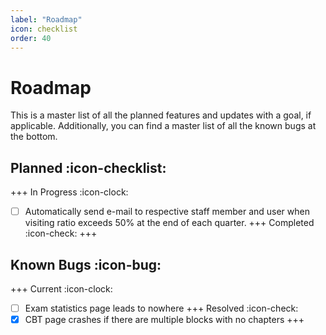 ```yaml
---
label: "Roadmap"
icon: checklist
order: 40
---
```


# Roadmap

This is a master list of all the planned features and updates with a goal, if applicable. Additionally, you can find a master list of all the known bugs at the bottom.

## Planned :icon-checklist:

+++ In Progress :icon-clock:
- [ ] Automatically send e-mail to respective staff member and user when visiting ratio exceeds 50% at the end of each quarter.
+++ Completed :icon-check:
+++

## Known Bugs :icon-bug:

+++ Current :icon-clock:
- [ ] Exam statistics page leads to nowhere
+++ Resolved :icon-check:
- [x] CBT page crashes if there are multiple blocks with no chapters
+++